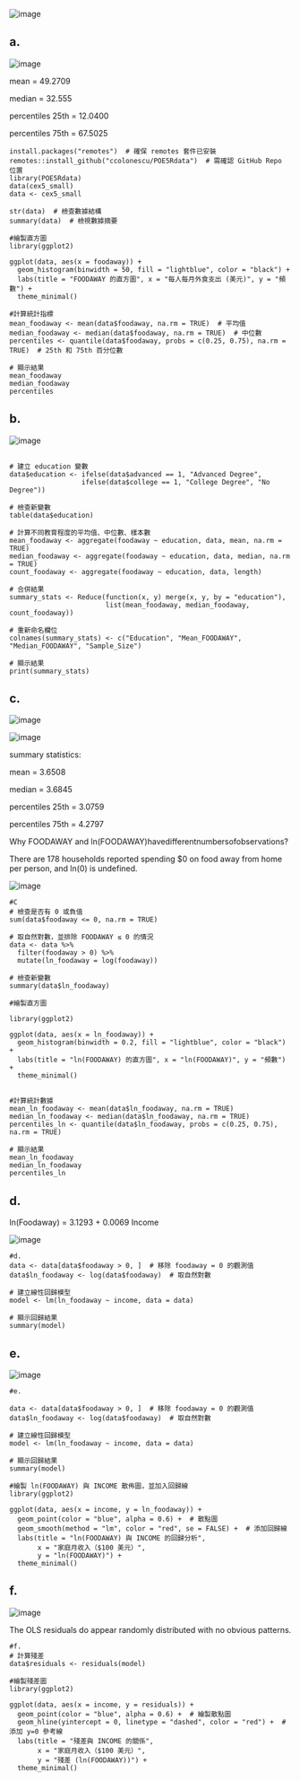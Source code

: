 ![image](https://github.com/user-attachments/assets/73d0e0be-2e20-4da7-9382-d9ba96aace03)

a.
---

![image](https://github.com/user-attachments/assets/03a58431-9480-4a85-91bd-d58bab1da113)

mean = 49.2709

median = 32.555

percentiles 25th = 12.0400

percentiles 75th = 67.5025

```
install.packages("remotes")  # 確保 remotes 套件已安裝
remotes::install_github("ccolonescu/POE5Rdata")  # 需確認 GitHub Repo 位置
library(POE5Rdata)
data(cex5_small)
data <- cex5_small

str(data)  # 檢查數據結構
summary(data)  # 檢視數據摘要

#繪製直方圖
library(ggplot2)

ggplot(data, aes(x = foodaway)) +
  geom_histogram(binwidth = 50, fill = "lightblue", color = "black") +
  labs(title = "FOODAWAY 的直方圖", x = "每人每月外食支出 (美元)", y = "頻數") +
  theme_minimal()

#計算統計指標
mean_foodaway <- mean(data$foodaway, na.rm = TRUE)  # 平均值
median_foodaway <- median(data$foodaway, na.rm = TRUE)  # 中位數
percentiles <- quantile(data$foodaway, probs = c(0.25, 0.75), na.rm = TRUE)  # 25th 和 75th 百分位數

# 顯示結果
mean_foodaway
median_foodaway
percentiles

```

b.
---

![image](https://github.com/user-attachments/assets/75a41581-0a46-48f1-81ff-7e59d2c7f115)

```

# 建立 education 變數
data$education <- ifelse(data$advanced == 1, "Advanced Degree",
                  ifelse(data$college == 1, "College Degree", "No Degree"))

# 檢查新變數
table(data$education)

# 計算不同教育程度的平均值、中位數、樣本數
mean_foodaway <- aggregate(foodaway ~ education, data, mean, na.rm = TRUE)
median_foodaway <- aggregate(foodaway ~ education, data, median, na.rm = TRUE)
count_foodaway <- aggregate(foodaway ~ education, data, length)

# 合併結果
summary_stats <- Reduce(function(x, y) merge(x, y, by = "education"), 
                        list(mean_foodaway, median_foodaway, count_foodaway))

# 重新命名欄位
colnames(summary_stats) <- c("Education", "Mean_FOODAWAY", "Median_FOODAWAY", "Sample_Size")

# 顯示結果
print(summary_stats)
```

c.
---

![image](https://github.com/user-attachments/assets/231f1dbb-c5bc-4b42-a0f9-8d93817cb4e0)

![image](https://github.com/user-attachments/assets/81af173e-3f61-49a6-a08a-d8f32286b5a7)

summary statistics:

mean = 3.6508

median = 3.6845

percentiles 25th = 3.0759

percentiles 75th = 4.2797


Why FOODAWAY and ln(FOODAWAY)havedifferentnumbersofobservations? 

There are 178 households reported spending $0 on food away from home per person, and ln(0) is undefined. 

![image](https://github.com/user-attachments/assets/d45804d8-2213-4a6a-9027-ca02b39e2283)


```
#C
# 檢查是否有 0 或負值
sum(data$foodaway <= 0, na.rm = TRUE)

# 取自然對數，並排除 FOODAWAY ≤ 0 的情況
data <- data %>%
  filter(foodaway > 0) %>%
  mutate(ln_foodaway = log(foodaway))

# 檢查新變數
summary(data$ln_foodaway)

#繪製直方圖

library(ggplot2)

ggplot(data, aes(x = ln_foodaway)) +
  geom_histogram(binwidth = 0.2, fill = "lightblue", color = "black") +
  labs(title = "ln(FOODAWAY) 的直方圖", x = "ln(FOODAWAY)", y = "頻數") +
  theme_minimal()


#計算統計數據
mean_ln_foodaway <- mean(data$ln_foodaway, na.rm = TRUE)
median_ln_foodaway <- median(data$ln_foodaway, na.rm = TRUE)
percentiles_ln <- quantile(data$ln_foodaway, probs = c(0.25, 0.75), na.rm = TRUE)

# 顯示結果
mean_ln_foodaway
median_ln_foodaway
percentiles_ln
```

d.
---

ln(Foodaway) = 3.1293 + 0.0069  Income

![image](https://github.com/user-attachments/assets/d9339749-3784-4350-ab8f-feeb1c63823b)

```
#d.
data <- data[data$foodaway > 0, ]  # 移除 foodaway = 0 的觀測值
data$ln_foodaway <- log(data$foodaway)  # 取自然對數

# 建立線性回歸模型
model <- lm(ln_foodaway ~ income, data = data)

# 顯示回歸結果
summary(model)
```

e.
---
![image](https://github.com/user-attachments/assets/f827f578-ecd0-4822-b7eb-f6b0b26d66bd)

```
#e.

data <- data[data$foodaway > 0, ]  # 移除 foodaway = 0 的觀測值
data$ln_foodaway <- log(data$foodaway)  # 取自然對數

# 建立線性回歸模型
model <- lm(ln_foodaway ~ income, data = data)

# 顯示回歸結果
summary(model)

#繪製 ln(FOODAWAY) 與 INCOME 散佈圖，並加入回歸線
library(ggplot2)

ggplot(data, aes(x = income, y = ln_foodaway)) +
  geom_point(color = "blue", alpha = 0.6) +  # 散點圖
  geom_smooth(method = "lm", color = "red", se = FALSE) +  # 添加回歸線
  labs(title = "ln(FOODAWAY) 與 INCOME 的回歸分析",
       x = "家庭月收入（$100 美元）",
       y = "ln(FOODAWAY)") +
  theme_minimal()
```

f.
---

![image](https://github.com/user-attachments/assets/2fe16d06-9058-454f-92ee-e4962f03bfb7)

The OLS residuals do appear randomly distributed with no obvious patterns.

```
#f.
# 計算殘差
data$residuals <- residuals(model)

#繪製殘差圖
library(ggplot2)

ggplot(data, aes(x = income, y = residuals)) +
  geom_point(color = "blue", alpha = 0.6) +  # 繪製散點圖
  geom_hline(yintercept = 0, linetype = "dashed", color = "red") +  # 添加 y=0 參考線
  labs(title = "殘差與 INCOME 的關係",
       x = "家庭月收入（$100 美元）",
       y = "殘差 (ln(FOODAWAY))") +
  theme_minimal()


```
